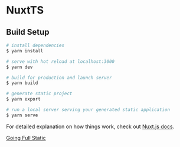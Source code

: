 # NuxtTS

## Build Setup

```bash
# install dependencies
$ yarn install

# serve with hot reload at localhost:3000
$ yarn dev

# build for production and launch server
$ yarn build

# generate static project
$ yarn export

# run a local server serving your generated static application
$ yarn serve
```

For detailed explanation on how things work, check out [Nuxt.js docs](https://nuxtjs.org).

[Going Full Static](https://nuxtjs.org/blog/going-full-static#too-long-to-read)
